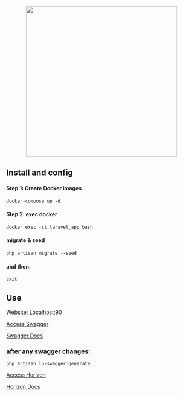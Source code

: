 <p align="center">
    <a href="https://laravel.com" target="_blank">
        <img src="https://raw.githubusercontent.com/laravel/art/master/logo-lockup/5%20SVG/2%20CMYK/1%20Full%20Color/laravel-logolockup-cmyk-red.svg" width="400">
    </a>
</p>

## Install and config
#### Step 1: Create Docker images

```
docker-compose up -d
```
#### Step 2: exec docker

```
docker exec -it laravel_app bash
```

####  migrate & seed
```
php artisan migrate --seed
```

#### and then:
```
exit
```

## Use

<p>
    Website: <a href="http://localhost:90" target="_blank">Localhost:90</a>
</p>
<p>
    <a href="http://localhost:90/api/documentation" target="_blank">Access Swagger</a>
</p>
<p>
    <a href="https://swagger.io/docs/">Swagger Docs</a>
</p>

### after any swagger changes:
````
php artisan l5-swagger:generate 
````

<p>
    <a href="http://localhost:90/horizon" target="_blank">Access Horizon</a>
</p>
<p>
    <a href="https://laravel.com/docs/11.x/horizon" target="_blank">Horizon Docs</a>
</p>

